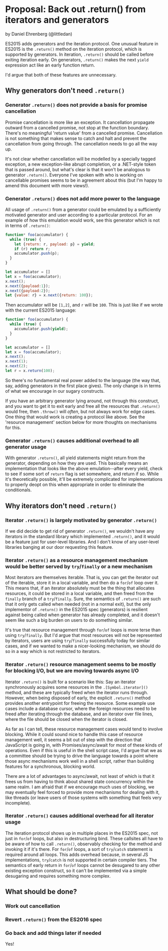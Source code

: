 # Proposal: Back out .return() from iterators and generators

by Daniel Ehrenberg (@littledan)

ES2015 adds generators and the iteration protocol. One unusual feature in
ES2015 is the `.return()` method on the iteration protocol, which is supported
by generators. In iteration, `.return()` should be called before exiting
iteration early. On generators, `.return()` makes the next `yield` expression
act like an early function return.

I'd argue that both of these features are unnecessary.

## Why generators don't need `.return()`

### Generator `.return()` does not provide a basis for promise cancellation

Promise cancellation is more like an exception. It cancellation propagate outward from a cancelled promise, not stop at the function boundary. There's no meaningful 'return value' from a cancelled promise. Cancellation is not something that makes sense to catch and halt and prevent the cancellation from going through. The cancellation needs to go all the way up.

It's not clear whether cancellation will be modelled by a specially tagged exception, a new exception-like abrupt completion, or a .NET-style token that is passed around, but what's clear is that it won't be analogous to generator `.return()`. Everyone I've spoken with who is working on cancellable promises seems to be in agreement about this (but I'm happy to amend this document with more views!).

### Generator `.return()` does not add more power to the language

All usage of `.return()` from a generator could be emulated by a sufficiently motivated generator and user according to a particular protocol. For an example of how this emulation would work, see this generator which is not in terms of `.return()`:

```js
function* foo(accumulator) {
  while (true) {
    let {return: r, payload: p} = yield;
    if (r) return r;
    accumulator.push(p);
  }
}

let accumulator = []
let x = foo(accumulator);
x.next();
x.next({payload:1});
x.next({payload:2});
let {value: r} = x.next({return: 100});
```

Then accumulator will be `[1,2]`, and `r` will be `100`. This is just like
if we wrote with the current ES2015 language:

```js
function* foo(accumulator) {
  while (true) {
    accumulator.push(yield);
  }
}

let accumulator = []
let x = foo(accumulator);
x.next();
x.next(1);
x.next(2);
let r = x.return(100);
```

So there's no fundamental real power added to the language (the way
that, say, adding generators in the first place gives). The only
change is in terms of what we encourage in our sugary constructs.

If you have an arbitrary generator lying around, not through this construct, and you want to get it to exit early and free all the resources that `.return()` would free, then `.throw()` will *often*, but not always work for edge cases. One thing that would work is creating a protocol like above. See the 'resource management' section below for more thoughts on mechanisms for this.

### Generator `.return()` causes additional overhead to all generator usage

With generator `.return()`, all yield statements might return from the generator, depending on how they are used. This basically means an implementation that looks like the above emulation--after every yield, check to see if some sort of `return` flag is set somewhere, and return if so. While it's theoretically possible, it'll be extremely complicated for implementations to properly deopt on this when appropriate in order to eliminate the conditionals.

## Why iterators don't need `.return()`

### Iterator `.return()` is largely motivated by generator `.return()`

If we did decide to get rid of generator `.return()`, we wouldn't have any iterators in the standard library which implemented `.return()`, and it would be a feature just for user-level libraries. And I don't know of any user-level libraries banging at our door requesting this feature.

### Iterator `.return()` as a resource management mechanism would be better served by `try`/`finally` or a new mechanism

Most iterators are themselves iterable. That is, you can get the iterator out of the iterable, store it in a local variable, and then do a `for`/`of` loop over it. This means that, if an iterator absolutely must be the thing that allocates resources, it could be stored in a local variable, and then freed from the `finally` branch of a `try`/`finally`. Sure, the semantics of `.return()` are such that it only gets called when needed (not in a normal exit), but the only implementor of `.return()` in the ES2015 spec (generators) is resilient against being called when generator has already completed, and it doesn't seem like such a big burden on users to do something similar.

It's true that resource management through `for`/`of` loops is more terse than using `try`/`finally`. But I'd argue that most resources will not be represented by iterators, users are using `try`/`finally` successfully today for similar cases, and if we wanted to make a nicer-looking mechanism, we should do so in a way which is not restricted to iterators.

### Iterator `.return()` resource management seems to be mostly for blocking I/O, but we are moving towards async I/O

Iterator `.return()` is built for a scenario like this: Say an iterator synchronously acquires some resources in the `.[Symbol.iterator]()` method, and these are typically freed when the iterator runs through. However, when being disposed of early, the explicit `.return()` method provides another entrypoint for freeing the resource. Some example use cases include a database cursor, where the foreign resources need to be freed after iterating through the database, and an iterator over file lines, where the file should be closed when the iterator is closed.

As far as I can tell, these resource management cases would tend to involve blocking. While it could sound nice to handle this case of resource management well, it seems a bit out of step with the direction that JavaScript is going in, with Promises/async/await for most of these kinds of operations. Even if this is useful in the shell script case, I'd argue that we as a committee should be trying to drive the language towards a point where those async mechanisms work well in a shell script, rather than building features for a synchronous, blocking world.

There are a lot of advantages to
async/await, not least of which is that it frees us from having to
think about shared state concurrency within the same realm. I am
afraid that if we encourage much uses of blocking, we may eventually
feel forced to provide more mechanisms for dealing with it, like
threads (or leave users of those systems with something that feels
very incomplete).

### Iterator `.return()` causes additional overhead for all iterator usage

The iteration protocol shows up in multiple places in the ES2015 spec, not just in `for`/`of` loops, but also in destructuring bind. These callsites all have to be aware of how to call `.return()`, observably checking for the method and invoking it if it's there. For `for`/`of` loops, a sort of `try`/`catch` statement is required around all loops. This adds overhead because, in several JS implementations, `try`/`catch` is not supported in certain compiler tiers. The semantics of early return in `for`/`of` loops cannot be desugared to any other existing exception construct, so it can't be implemented via a simple desugaring and requires something more complex.

## What should be done?

### Work out cancellation

### Revert `.return()` from the ES2016 spec

### Go back and add things later if needed

Yes!
